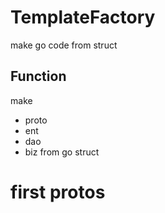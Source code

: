 # TemplateFactory

make go code from struct

## Function

make

- proto
- ent
- dao
- biz
  from go struct

# first protos
